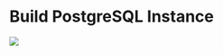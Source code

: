 # Build PostgreSQL Instance

<a href="https://portal.azure.com/#create/Microsoft.Template/uri/https%3A%2F%2Fraw.githubusercontent.com%2Fvys99AZBuild%2FAzureAutomation%2Fmaster%2F801-Deploy-Postgres-Database%2Fazuredeploy.json" target="_blank">
   <img src="http://azuredeploy.net/deploybutton.png"/>
</a>